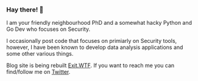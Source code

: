 ### Hay there! 👋
I am your friendly neighbourhood PhD and a somewhat hacky Python and Go Dev who focuses on Security.

I occasionally post code that focuses on primiarly on Security tools, however, I have been known to develop data analysis applications and some other various things. 

Blog site is being rebuilt [Exit.WTF](http://exit.wtf). If you want to reach me you can find/follow me on [Twitter](https://twitter.com/Jack_WJ).
<!--
**jwhitt3r/jwhitt3r** is a ✨ _special_ ✨ repository because its `README.md` (this file) appears on your GitHub profile.

Here are some ideas to get you started:

- 🔭 I’m currently working on ...
- 🌱 I’m currently learning ...
- 👯 I’m looking to collaborate on ...
- 🤔 I’m looking for help with ...
- 💬 Ask me about ...
- 📫 How to reach me: ...
- 😄 Pronouns: ...
- ⚡ Fun fact: ...
-->
